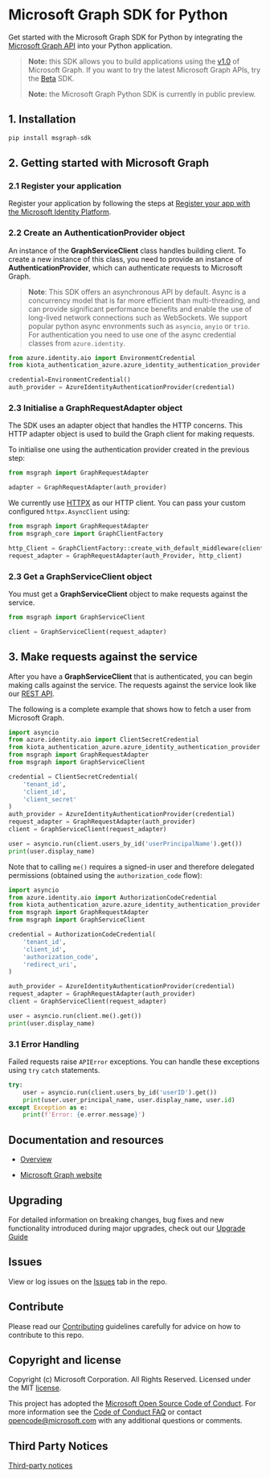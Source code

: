 # Microsoft Graph SDK for Python

Get started with the Microsoft Graph SDK for Python by integrating the [Microsoft Graph API](https://docs.microsoft.com/graph/overview) into your Python application.

> **Note:** this SDK allows you to build applications using the [v1.0](https://docs.microsoft.com/graph/use-the-api#version) of Microsoft Graph. If you want to try the latest Microsoft Graph APIs, try the [Beta](https://github.com/microsoftgraph/msgraph-beta-sdk-python) SDK.
>
> **Note:** the Microsoft Graph Python SDK is currently in public preview.

## 1. Installation

```py
pip install msgraph-sdk
```

## 2. Getting started with Microsoft Graph

### 2.1 Register your application

Register your application by following the steps at [Register your app with the Microsoft Identity Platform](https://docs.microsoft.com/graph/auth-register-app-v2).

### 2.2 Create an AuthenticationProvider object

An instance of the **GraphServiceClient** class handles building client. To create a new instance of this class, you need to provide an instance of **AuthenticationProvider**, which can authenticate requests to Microsoft Graph.

> **Note**: This SDK offers an asynchronous API by default. Async is a concurrency model that is far more efficient than multi-threading, and can provide significant performance benefits and enable the use of long-lived network connections such as WebSockets. We support popular python async envronments such as `asyncio`, `anyio` or `trio`. For authentication you need to use one of the async credential classes from `azure.identity`.

```py
from azure.identity.aio import EnvironmentCredential
from kiota_authentication_azure.azure_identity_authentication_provider import AzureIdentityAuthenticationProvider

credential=EnvironmentCredential()
auth_provider = AzureIdentityAuthenticationProvider(credential)
```

### 2.3 Initialise a GraphRequestAdapter object

The SDK uses an adapter object that handles the HTTP concerns. This HTTP adapter object is used to build the Graph client for making requests.

To initialise one using the authentication provider created in the previous step:

```py
from msgraph import GraphRequestAdapter

adapter = GraphRequestAdapter(auth_provider)
```

We currently use [HTTPX](https://www.python-httpx.org/) as our HTTP client. You can pass your custom configured `httpx.AsyncClient` using:

```py
from msgraph import GraphRequestAdapter
from msgraph_core import GraphClientFactory

http_Client = GraphClientFactory::create_with_default_middleware(client=httpx.AsyncClient())
request_adapter = GraphRequestAdapter(auth_Provider, http_client)
```

### 2.3 Get a GraphServiceClient object

You must get a **GraphServiceClient** object to make requests against the service.

```py
from msgraph import GraphServiceClient

client = GraphServiceClient(request_adapter)
```

## 3. Make requests against the service

After you have a **GraphServiceClient** that is authenticated, you can begin making calls against the service. The requests against the service look like our [REST API](https://docs.microsoft.com/graph/api/overview?view=graph-rest-1.0).

The following is a complete example that shows how to fetch a user from Microsoft Graph.

```py
import asyncio
from azure.identity.aio import ClientSecretCredential
from kiota_authentication_azure.azure_identity_authentication_provider import AzureIdentityAuthenticationProvider
from msgraph import GraphRequestAdapter
from msgraph import GraphServiceClient

credential = ClientSecretCredential(
    'tenant_id',
    'client_id',
    'client_secret'
)
auth_provider = AzureIdentityAuthenticationProvider(credential)
request_adapter = GraphRequestAdapter(auth_provider)
client = GraphServiceClient(request_adapter)

user = asyncio.run(client.users_by_id('userPrincipalName').get())
print(user.display_name)
```

Note that to calling `me()` requires a signed-in user and therefore delegated permissions (obtained using the `authorization_code` flow):

```py
import asyncio
from azure.identity.aio import AuthorizationCodeCredential
from kiota_authentication_azure.azure_identity_authentication_provider import AzureIdentityAuthenticationProvider
from msgraph import GraphRequestAdapter
from msgraph import GraphServiceClient

credential = AuthorizationCodeCredential(
    'tenant_id',
    'client_id',
    'authorization_code',
    'redirect_uri',
)

auth_provider = AzureIdentityAuthenticationProvider(credential)
request_adapter = GraphRequestAdapter(auth_provider)
client = GraphServiceClient(request_adapter)

user = asyncio.run(client.me().get())
print(user.display_name)

```

### 3.1 Error Handling

Failed requests raise `APIError` exceptions. You can handle these exceptions using `try` `catch` statements.
```py
try:
    user = asyncio.run(client.users_by_id('userID').get())
    print(user.user_principal_name, user.display_name, user.id)
except Exception as e:
    print(f'Error: {e.error.message}')
```


## Documentation and resources

* [Overview](https://docs.microsoft.com/graph/overview)

* [Microsoft Graph website](https://aka.ms/graph)

## Upgrading

For detailed information on breaking changes, bug fixes and new functionality introduced during major upgrades, check out our [Upgrade Guide](UPGRADING.md)


## Issues

View or log issues on the [Issues](https://github.com/microsoftgraph/msgraph-sdk-python/issues) tab in the repo.

## Contribute

Please read our [Contributing](CONTRIBUTING.md) guidelines carefully for advice on how to contribute to this repo.

## Copyright and license

Copyright (c) Microsoft Corporation. All Rights Reserved. Licensed under the MIT [license](LICENSE).

This project has adopted the [Microsoft Open Source Code of Conduct](https://opensource.microsoft.com/codeofconduct/). For more information see the [Code of Conduct FAQ](https://opensource.microsoft.com/codeofconduct/faq/) or contact [opencode@microsoft.com](mailto:opencode@microsoft.com) with any additional questions or comments.

## Third Party Notices
[Third-party notices](THIRD%20PARTY%20NOTICES)
